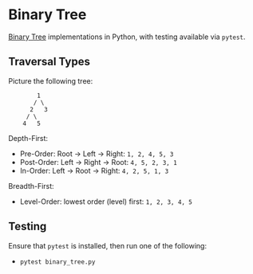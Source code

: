 # Binary Tree

[Binary Tree](https://en.wikipedia.org/wiki/Binary_tree) implementations in Python, with testing available via `pytest`.

## Traversal Types

Picture the following tree:
```
        1
       / \
      2   3
     / \
    4   5
```

Depth-First:
- Pre-Order: Root -> Left -> Right: `1, 2, 4, 5, 3`
- Post-Order: Left -> Right -> Root: `4, 5, 2, 3, 1`
- In-Order: Left -> Root -> Right: `4, 2, 5, 1, 3`

Breadth-First:
- Level-Order: lowest order (level) first: `1, 2, 3, 4, 5`

## Testing

Ensure that `pytest` is installed, then run one of the following:
- `pytest binary_tree.py`
